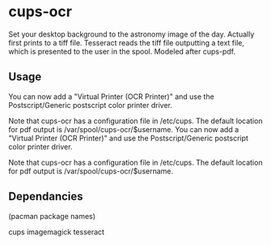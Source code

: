 cups-ocr
========

Set your desktop background to the astronomy image of the day.
Actually first prints to a tiff file.
Tesseract reads the tiff file outputting a text file,
which is presented to the user in the spool.
Modeled after cups-pdf.

Usage
-----

You can now add a "Virtual Printer (OCR Printer)"
and use the Postscript/Generic postscript color
printer driver.

Note that cups-ocr has a configuration
file in /etc/cups. The default location for
pdf output is /var/spool/cups-ocr/$username.
You can now add a "Virtual Printer (OCR Printer)"
and use the Postscript/Generic postscript color
printer driver.

Note that cups-ocr has a configuration
file in /etc/cups. The default location for
pdf output is /var/spool/cups-ocr/$username.

Dependancies
------------
(pacman package names)

cups
imagemagick
tesseract

